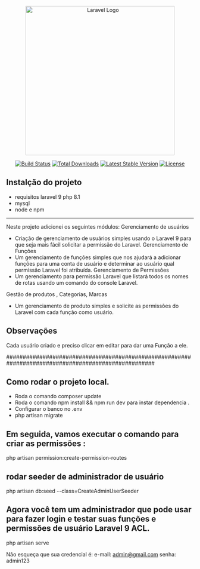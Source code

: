 <p align="center"><a href="https://laravel.com" target="_blank"><img src="https://raw.githubusercontent.com/laravel/art/master/logo-lockup/5%20SVG/2%20CMYK/1%20Full%20Color/laravel-logolockup-cmyk-red.svg" width="400" alt="Laravel Logo"></a></p>

<p align="center">
<a href="https://travis-ci.org/laravel/framework"><img src="https://travis-ci.org/laravel/framework.svg" alt="Build Status"></a>
<a href="https://packagist.org/packages/laravel/framework"><img src="https://img.shields.io/packagist/dt/laravel/framework" alt="Total Downloads"></a>
<a href="https://packagist.org/packages/laravel/framework"><img src="https://img.shields.io/packagist/v/laravel/framework" alt="Latest Stable Version"></a>
<a href="https://packagist.org/packages/laravel/framework"><img src="https://img.shields.io/packagist/l/laravel/framework" alt="License"></a>
</p>

## Instalção do projeto
- requisitos laravel 9  php 8.1
- mysql
- node e npm  
_______________________________________________________________________________________________
Neste projeto adicionei os seguintes módulos:
Gerenciamento de usuários
- Criação de gerenciamento de usuários simples usando o Laravel 9 para que seja mais fácil solicitar a permissão do Laravel.
Gerenciamento de Funções
- Um gerenciamento de funções simples que nos ajudará a adicionar funções para uma conta de usuário e determinar ao usuário qual permissão Laravel foi atribuída.
Gerenciamento de Permissões
- Um gerenciamento para permissão Laravel que listará todos os nomes de rotas usando um comando do console Laravel.

Gestão de produtos , Categorias, Marcas 
- Um gerenciamento de produto simples e solicite as permissões do Laravel com cada função como usuário.

## Observações
Cada usuário criado e preciso  clicar em editar para dar uma Função a ele. 

 #####################################################################################################



## Como rodar o projeto local.
-  Roda o  comando composer update
-  Roda o comando npm install && npm run dev  para instar dependencia .
-  Configurar o banco no .env
-  php artisan migrate

## Em seguida, vamos executar o comando  para criar as permissões :
php artisan permission:create-permission-routes
## rodar  seeder de administrador de usuário
 php artisan db:seed --class=CreateAdminUserSeeder
## Agora você tem um administrador que pode usar para fazer login e testar suas funções e permissões de usuário Laravel 9 ACL.
php artisan serve


Não esqueça que sua credencial é:
e-mail: admin@gmail.com
senha: admin123
